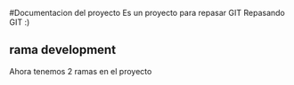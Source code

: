 #Documentacion del proyecto
Es un proyecto para repasar GIT
Repasando GIT :)

## rama development

Ahora tenemos 2 ramas en el proyecto

